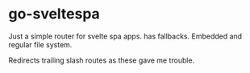 # go-sveltespa

Just a simple router for svelte spa apps. has fallbacks. Embedded and regular file system. 

Redirects trailing slash routes as these gave me trouble. 